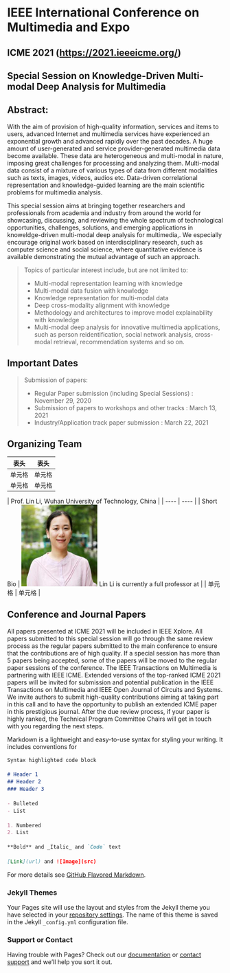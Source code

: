 # IEEE International Conference on Multimedia and Expo
## ICME 2021 (https://2021.ieeeicme.org/) 
## Special Session on Knowledge-Driven Multi-modal Deep Analysis for Multimedia

## Abstract:

With the aim of provision of high-quality information, services and items to users, advanced Internet and multimedia services have experienced an exponential growth and advanced rapidly over the past decades. A huge amount of user-generated and service provider-generated multimedia data become available. These data are heterogeneous and multi-modal in nature, imposing great challenges for processing and analyzing them. Multi-modal data consist of a mixture of various types of data from different modalities such as texts, images, videos, audios etc. Data-driven correlational representation and knowledge-guided learning are the main scientific problems for multimedia analysis. 

This special session aims at bringing together researchers and professionals from academia and industry from around the world for showcasing, discussing, and reviewing the whole spectrum of technological opportunities, challenges, solutions, and emerging applications in knoweldge-driven multi-modal deep analysis for multimedia,. We especially encourage original work based on interdisciplinary research, such as computer science and social science, where quantitative evidence is available demonstrating the mutual advantage of such an approach. 

> Topics of particular interest include, but are not limited to:
> * Multi-modal representation learning with knowledge
> * Multi-modal data fusion with knowledge 
> * Knowledge representation for multi-modal data  
> * Deep cross-modality alignment with knowledge
> * Methodology and architectures to improve model explainability with knowledge
> * Multi-modal deep analysis for innovative multimedia applications, such as person reidentification, social network analysis, cross-modal retrieval, recommendation systems and so on.

## Important Dates

> Submission of papers:
> * Regular Paper submission (including Special Sessions) : November 29, 2020
> * Submission of papers to workshops and other tracks : March 13, 2021
> * Industry/Application track paper submission : March 22, 2021

## Organizing Team


|  表头   | 表头  |
|  ----  | ----  |
| 单元格  | 单元格 |
| 单元格  | 单元格 |

|  Prof. Lin Li, Wuhan University of Technology, China |
|  ----  | ----  |
| Short Bio  | ![avatar](/picture/1.png) Lin Li is currently a full professor at |
| 单元格  | 单元格 |



## Conference and Journal Papers
All papers presented at ICME 2021 will be included in IEEE Xplore. All papers submitted to this special session will go through the same review process as the regular papers submitted to the main conference to ensure that the contributions are of high quality. If a special session has more than 5 papers being accepted, some of the papers will be moved to the regular paper sessions of the conference.
The IEEE Transactions on Multimedia is partnering with IEEE ICME. Extended versions of the top-ranked ICME 2021 papers will be invited for submission and potential publication in the IEEE Transactions on Multimedia and IEEE Open Journal of Circuits and Systems. We invite authors to submit high-quality contributions aiming at taking part in this call and to have the opportunity to publish an extended ICME paper in this prestigious journal. After the due review process, if your paper is highly ranked, the Technical Program Committee Chairs will get in touch with you regarding the next steps.




Markdown is a lightweight and easy-to-use syntax for styling your writing. It includes conventions for

```markdown
Syntax highlighted code block

# Header 1
## Header 2
### Header 3

- Bulleted
- List

1. Numbered
2. List

**Bold** and _Italic_ and `Code` text

[Link](url) and ![Image](src)
```

For more details see [GitHub Flavored Markdown](https://guides.github.com/features/mastering-markdown/).

### Jekyll Themes

Your Pages site will use the layout and styles from the Jekyll theme you have selected in your [repository settings](https://github.com/zhangmengjing/test2.github.io/settings). The name of this theme is saved in the Jekyll `_config.yml` configuration file.

### Support or Contact

Having trouble with Pages? Check out our [documentation](https://docs.github.com/categories/github-pages-basics/) or [contact support](https://github.com/contact) and we’ll help you sort it out.
